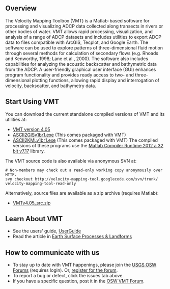 ## Overview ##
The Velocity Mapping Toolbox (VMT) is a Matlab-based software for processing and visualizing ADCP data collected along transects in rivers or other bodies of water. VMT allows rapid processing, visualization, and analysis of a range of ADCP datasets and includes utilities to export ADCP data to files compatible with ArcGIS, Tecplot, and Google Earth. The software can be used to explore patterns of three-dimensional fluid motion through several methods for calculation of secondary flows (e.g. Rhoads and Kenworthy, 1998; Lane et al., 2000). The software also includes capabilities for analyzing the acoustic backscatter and bathymetric data from the ADCP. A user-friendly graphical user interface (GUI) enhances program functionality and provides ready access to two- and three- dimensional plotting functions, allowing rapid display and interrogation of velocity, backscatter, and bathymetry data.

## Start Using VMT ##
You can download the current standalone compiled versions of VMT and its utilities at:
  * [VMT version 4.05](http://velocity-mapping-tool.googlecode.com/files/VMTv4.05_bin.zip)
  * [ASCII2GISv1br1.exe](http://velocity-mapping-tool.googlecode.com/files/ASCII2GIS_GUI.exe) (This comes packaged with VMT)
  * [ASCII2KMLv1br1.exe](http://velocity-mapping-tool.googlecode.com/files/ASCII2KML_GUI.exe) (This comes packaged with VMT)
The compiled versions of these programs use the [Matlab Compiler Runtime 2012 a 32 bit v7.17](http://www.mathworks.com/products/compiler/mcr/index.html) library.

The VMT source code is also available via anonymous SVN at:
```
# Non-members may check out a read-only working copy anonymously over HTTP.
svn checkout http://velocity-mapping-tool.googlecode.com/svn/trunk/ velocity-mapping-tool-read-only
```

Alternatively, source files are available as a zip archive (requires Matlab):
  * [VMTv4.05\_src.zip](http://velocity-mapping-tool.googlecode.com/files/VMTv4.05_src.zip)

## Learn About VMT ##
  * See the users' guide, [UserGuide](UserGuide.md)
  * Read the article in [Earth Surface Processes & Landforms](http://onlinelibrary.wiley.com/doi/10.1002/esp.3367/abstract)

## How to communicate with us ##
  * To stay up to date with VMT happenings, please join the [USGS OSW Forums](https://simon.er.usgs.gov/smf/index.php) (requires login). Or, [register for the forum](https://simon.er.usgs.gov/smf/index.php?PHPSESSID=dvci5eurlji74u0quafn51qpk5&action=register).
  * To report a bug or defect, click the issues tab above.
  * If you have a specific question, post it in the [OSW VMT Forum](https://simon.er.usgs.gov/smf/index.php?board=38.0).